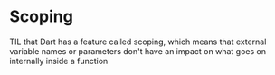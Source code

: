 # Scoping

TIL that Dart has a feature called scoping, which means that external variable names or parameters don't have an impact on what goes on internally inside a function

